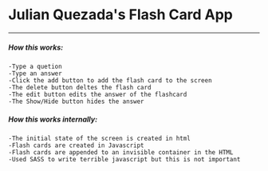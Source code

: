 # Julian Quezada's Flash Card App
---

##### How this works: 
    -Type a quetion
    -Type an answer 
    -Click the add button to add the flash card to the screen
    -The delete button deltes the flash card
    -The edit button edits the answer of the flashcard
    -The Show/Hide button hides the answer 

##### How this works internally:
    -The initial state of the screen is created in html
    -Flash cards are created in Javascript
    -Flash cards are appended to an invisible container in the HTML
    -Used SASS to write terrible javascript but this is not important